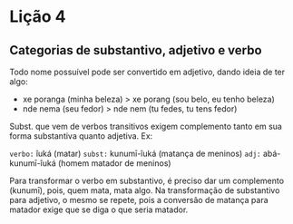 # Lição 4

## Categorias de substantivo, adjetivo e verbo

Todo nome possuível pode ser convertido em adjetivo, dando ideia de ter algo:
- xe poranga (minha beleza) > xe porang (sou belo, eu tenho beleza)
- nde nema (seu fedor) > nde nem (tu fedes, tu tens fedor)

Subst. que vem de verbos transitivos exigem complemento tanto em sua forma substantiva quanto adjetiva. Ex:

`verbo:` îuká (matar) 
`subst:` kunumī-îuká (matança de meninos)
`adj:` abá-kunumī-îuká (homem matador de meninos)

Para transformar o verbo em substantivo, é preciso dar um complemento (kunumī), pois, quem mata, mata algo. Na transformação de substantivo para adjetivo, o mesmo se repete, pois a conversão de matança para matador exige que se diga o que seria matador.
